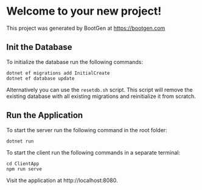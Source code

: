 # Welcome to your new project!

This project was generated by BootGen at https://bootgen.com

## Init the Database

To initialize the database run the following commands:

```
dotnet ef migrations add InitialCreate
dotnet ef database update
```

Alternatively you can use the `resetdb.sh` script. This script will remove the existing database with all existing migrations and reinitialize it from scratch.

## Run the Application

To start the server run the following command in the root folder:

```
dotnet run
```

To start the client run the following commands in a separate terminal:

```
cd ClientApp
npm run serve
```

Visit the application at http://localhost:8080.
